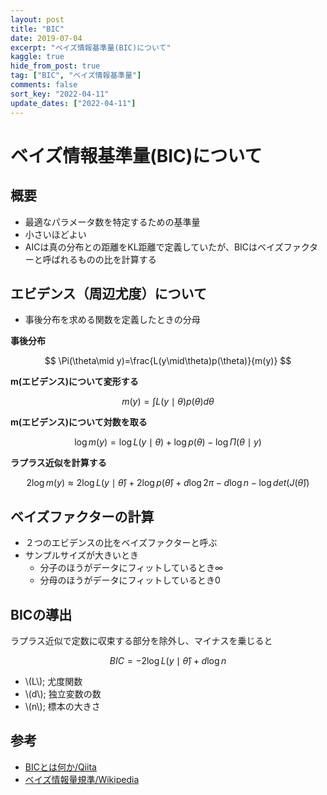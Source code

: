 ```yaml
---
layout: post
title: "BIC"
date: 2019-07-04
excerpt: "ベイズ情報基準量(BIC)について"
kaggle: true
hide_from_post: true
tag: ["BIC", "ベイズ情報基準量"]
comments: false
sort_key: "2022-04-11"
update_dates: ["2022-04-11"]
---
```


# ベイズ情報基準量(BIC)について

## 概要
 - 最適なパラメータ数を特定するための基準量
 - 小さいほどよい
 - AICは真の分布との距離をKL距離で定義していたが、BICはベイズファクターと呼ばれるものの比を計算する

## エビデンス（周辺尤度）について
 - 事後分布を求める関数を定義したときの分母

**事後分布**  

$$
\Pi(\theta\mid y)=\frac{L(y\mid\theta)p(\theta)}{m(y)}
$$

**m(エビデンス)について変形する**  

$$
m(y)=\int L(y\mid\theta)p(\theta)d\theta
$$

**m(エビデンス)について対数を取る**  

$$
\log m(y)=\log L(y\mid\theta)+\log p(\theta)-\log\Pi(\theta\mid y)
$$

**ラプラス近似を計算する**  

$$
2\log m(y)\approx 2\log L(y\mid\hat\theta)+2\log p(\hat\theta)+d\log 2\pi-d\log n-\log det(J(\hat\theta))
$$

## ベイズファクターの計算
 - ２つのエビデンスの比をベイズファクターと呼ぶ
 - サンプルサイズが大きいとき
   - 分子のほうがデータにフィットしているとき∞
   - 分母のほうがデータにフィットしているとき0

## BICの導出

ラプラス近似で定数に収束する部分を除外し、マイナスを乗じると

$$
BIC=-2\log L(y\mid\hat\theta)+d\log n
$$
 
 - \\(L\\); 尤度関数
 - \\(d\\); 独立変数の数
 - \\(n\\); 標本の大きさ

## 参考
 - [BICとは何か/Qiita](https://qiita.com/s-yonekura/items/882cdc786a51688974ff)
 - [ベイズ情報量規準/Wikipedia](https://ja.wikipedia.org/wiki/%E3%83%99%E3%82%A4%E3%82%BA%E6%83%85%E5%A0%B1%E9%87%8F%E8%A6%8F%E6%BA%96)
